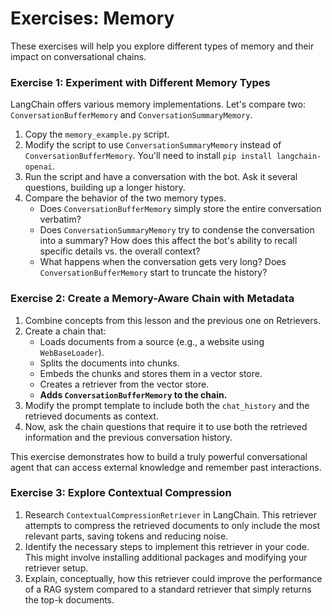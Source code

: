 # Exercises: Memory

These exercises will help you explore different types of memory and their impact on conversational chains.

### Exercise 1: Experiment with Different Memory Types

LangChain offers various memory implementations. Let's compare two: `ConversationBufferMemory` and `ConversationSummaryMemory`.

1.  Copy the `memory_example.py` script.
2.  Modify the script to use `ConversationSummaryMemory` instead of `ConversationBufferMemory`. You'll need to install `pip install langchain-openai`.
3.  Run the script and have a conversation with the bot. Ask it several questions, building up a longer history.
4.  Compare the behavior of the two memory types.
    *   Does `ConversationBufferMemory` simply store the entire conversation verbatim?
    *   Does `ConversationSummaryMemory` try to condense the conversation into a summary? How does this affect the bot's ability to recall specific details vs. the overall context?
    *   What happens when the conversation gets very long? Does `ConversationBufferMemory` start to truncate the history?

### Exercise 2: Create a Memory-Aware Chain with Metadata

1.  Combine concepts from this lesson and the previous one on Retrievers.
2.  Create a chain that:
    *   Loads documents from a source (e.g., a website using `WebBaseLoader`).
    *   Splits the documents into chunks.
    *   Embeds the chunks and stores them in a vector store.
    *   Creates a retriever from the vector store.
    *   **Adds `ConversationBufferMemory` to the chain.**
3.  Modify the prompt template to include both the `chat_history` and the retrieved documents as context.
4.  Now, ask the chain questions that require it to use both the retrieved information and the previous conversation history.

This exercise demonstrates how to build a truly powerful conversational agent that can access external knowledge and remember past interactions.

### Exercise 3: Explore Contextual Compression

1.  Research `ContextualCompressionRetriever` in LangChain. This retriever attempts to compress the retrieved documents to only include the most relevant parts, saving tokens and reducing noise.
2.  Identify the necessary steps to implement this retriever in your code. This might involve installing additional packages and modifying your retriever setup.
3.  Explain, conceptually, how this retriever could improve the performance of a RAG system compared to a standard retriever that simply returns the top-k documents.
